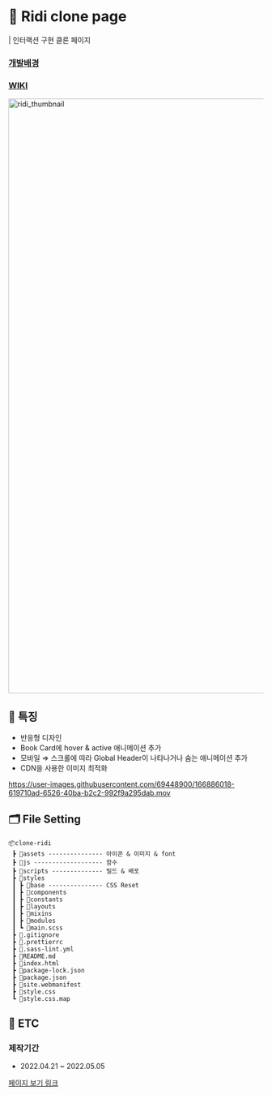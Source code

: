 # 🚀 Ridi clone page

| 인터랙션 구현 클론 페이지

### [개발배경](https://github.com/DuetoPark/clone-ridi/wiki/%EA%B0%9C%EB%B0%9C%EB%B0%B0%EA%B2%BD)

### [WIKI](https://github.com/DuetoPark/clone-ridi/wiki)

<img width="1173" alt="ridi_thumbnail" src="https://user-images.githubusercontent.com/69448900/166885884-cda5043a-ac4c-4968-bbb5-f195f9bf1669.png">

## 📌 특징

- 반응형 디자인
- Book Card에 hover & active 애니메이션 추가
- 모바일 ⇒ 스크롤에 따라 Global Header이 나타나거나 숨는 애니메이션 추가
- CDN을 사용한 이미지 최적화

https://user-images.githubusercontent.com/69448900/166886018-619710ad-6526-40ba-b2c2-992f9a295dab.mov


## 🗂 File Setting
```
📦clone-ridi
 ┣ 📂assets --------------- 아이콘 & 이미지 & font
 ┣ 📂js ------------------- 함수
 ┣ 📂scripts -------------- 빌드 & 배포
 ┣ 📂styles
 ┃ ┣ 📂base --------------- CSS Reset
 ┃ ┣ 📂components 
 ┃ ┣ 📂constants
 ┃ ┣ 📂layouts
 ┃ ┣ 📂mixins
 ┃ ┣ 📂modules
 ┃ ┗ 📜main.scss
 ┣ 📜.gitignore
 ┣ 📜.prettierrc
 ┣ 📜.sass-lint.yml
 ┣ 📜README.md
 ┣ 📜index.html
 ┣ 📜package-lock.json
 ┣ 📜package.json
 ┣ 📜site.webmanifest
 ┣ 📜style.css
 ┗ 📜style.css.map
```

## 🔖 ETC

### 제작기간

- 2022.04.21 ~ 2022.05.05

[페이지 보기 링크](https://duetopark.github.io/clone-ridi/)
